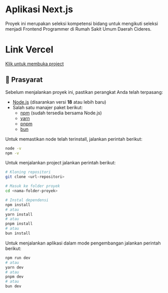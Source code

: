 # Aplikasi Next.js  

Proyek ini merupakan seleksi kompetensi bidang untuk mengikuti seleksi menjadi Frontend Programmer di Rumah Sakit Umum Daerah Cideres. 

# Link Vercel
[Klik untuk membuka project](https://assignment-fe-mnurhikmalafandi.vercel.app/)

## 📌 Prasyarat  

Sebelum menjalankan proyek ini, pastikan perangkat Anda telah terpasang:  

- [Node.js](https://nodejs.org/) (disarankan versi **18** atau lebih baru)  
- Salah satu manajer paket berikut:  
  - [npm](https://www.npmjs.com/) (sudah tersedia bersama Node.js)  
  - [yarn](https://yarnpkg.com/)  
  - [pnpm](https://pnpm.io/)  
  - [bun](https://bun.sh/)  

Untuk memastikan node telah terinstall, jalankan perintah berikut:  

```bash
node -v
npm -v
```

Untuk menjalankan project jalankan perintah berikut:
```bash
# Kloning repositori
git clone <url-repositori>

# Masuk ke folder proyek
cd <nama-folder-proyek>

# Instal dependensi
npm install
# atau
yarn install
# atau
pnpm install
# atau
bun install

```

Untuk menjalankan aplikasi dalam mode pengembangan jalankan perintah berikut:
```bash
npm run dev
# atau
yarn dev
# atau
pnpm dev
# atau
bun dev
```

